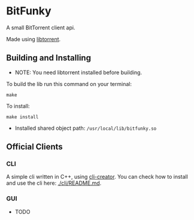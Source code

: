 # BitFunky

A small BitTorrent client api.

Made using [libtorrent](http://www.libtorrent.org/index.html).

## Building and Installing

- NOTE: You need libtorrent installed before building.

To build the lib run this command on your terminal:

```shell
make
```

To install:

```shell
make install
```

- Installed shared object path: `/usr/local/lib/bitfunky.so`

## Official Clients

### CLI

A simple cli written in C++, using [cli-creator](https://github.com/Raisess/cli-creator).
You can check how to install and use the cli here: [./cli/README.md](./cli/README.md).

### GUI

- TODO
